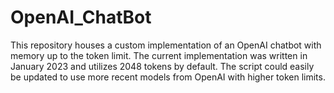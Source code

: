 # OpenAI_ChatBot

This repository houses a custom implementation of an OpenAI chatbot with memory up to the token limit. The current implementation was written in January 2023 and utilizes 2048 tokens by default. The script could easily be updated to use more recent models from OpenAI with higher token limits.
